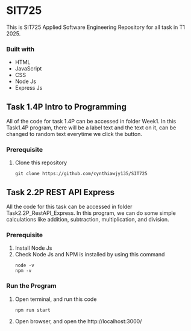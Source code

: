 # SIT725
This is SIT725 Applied Software Engineering Repository for all task in T1 2025.
### Built with
* HTML
* JavaScript
* CSS
* Node Js
* Express Js

## **Task 1.4P Intro to Programming**
All of the code for task 1.4P can be accessed in folder Week1. In this Task1.4P program, there will be a label text and the text on it, can be changed to random text everytime we click the button.

### Prerequisite ###
1. Clone this repository
   ```Git
   git clone https://github.com/cynthiawjy135/SIT725
   ```

## **Task 2.2P REST API Express**
All the code for this task can be accessed in folder Task2.2P_RestAPI_Express. In this program, we can do some simple calculations like addition, subtraction, multiplication, and division.

### Prerequisite ###
1. Install Node Js
2. Check Node Js and NPM is installed by using this command
   ```
   node -v
   npm -v
   ```

### Run the Program ###
1. Open terminal, and run this code
   ```
   npm run start
   ```
2. Open browser, and open the http://localhost:3000/
   
